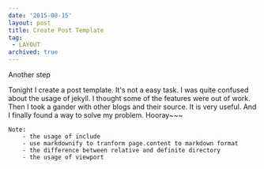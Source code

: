 ```yaml
---
date: '2015-08-15'
layout: post
title: Create Post Template
tag: 
 - LAYOUT
archived: true
---
```


Another step

Tonight I create a post template. It's not a easy task. I was quite confused about the usage of jekyll. I thought some of the features were out of work. Then I took a gander with other blogs and their source. It is very useful. And I finally found a way to solve my problem. Hooray~~~

	Note:
		- the usage of include
		- use markdownify to tranform page.content to markdown format
		- the difference between relative and definite directory
		- the usage of viewport
